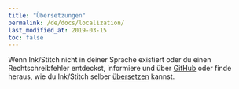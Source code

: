```yaml
---
title: "Übersetzungen"
permalink: /de/docs/localization/
last_modified_at: 2019-03-15
toc: false
---
```

Wenn Ink/Stitch nicht in deiner Sprache existiert oder du einen Rechtschreibfehler entdeckst, informiere und über [GitHub](https://github.com/inkstitch/inkstitch/issues) oder finde heraus, wie du Ink/Stitch selber [übersetzen](/developers/localize/) kannst.

